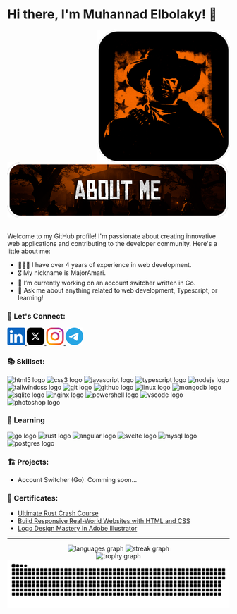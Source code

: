 # Hi there, I'm Muhannad Elbolaky! 👋

<div>
  <img src="https://raw.githubusercontent.com/Majoramari/Majoramari/master/assets/arthur.png" width="300" align="right" />
  <br/>
  <img src="https://raw.githubusercontent.com/Majoramari/Majoramari/master/assets/about_me.png" width="500" />
  <br/>
  <br/>
</div>

Welcome to my GitHub profile! I'm passionate about creating innovative web applications and contributing to the developer community. Here's a little about me:

- 👨🏽‍💻 I have over 4 years of experience in web development.
- 🎖️ My nickname is MajorAmari.
- 🔭 I’m currently working on an account switcher written in Go.
- 💬 Ask me about anything related to web development, Typescript, or learning!

### 🤝 Let's Connect:

<div>
  <a href="https://www.linkedin.com/in/majoramari/" target="_blank">
    <img src="https://raw.githubusercontent.com/Majoramari/Majoramari/master/assets/linkedin.svg" height="40" alt="linkedin logo"  />
  </a>
  <a href="https://twitter.com/majoramarii" target="_blank">
    <img src="https://raw.githubusercontent.com/Majoramari/Majoramari/master/assets/x.svg" height="40" alt="twitter logo"  />
  </a>
  <a href="instagram.com/major.amari/" target="_blank">
    <img src="https://raw.githubusercontent.com/Majoramari/Majoramari/master/assets/instagram.svg"  height="40" alt="instagram logo"  />
  </a>
  <a href="t.me/majoramari" target="_blank">
    <img src="https://raw.githubusercontent.com/Majoramari/Majoramari/master/assets/telegram.svg" height="40" alt="telegram logo"  />
  </a>
</div>

### 📚 Skillset:

<div>
  <img src="https://skillicons.dev/icons?i=html" height="40" alt="html5 logo"  />
  <img src="https://skillicons.dev/icons?i=css" height="40" alt="css3 logo"  />
  <img src="https://skillicons.dev/icons?i=js" height="40" alt="javascript logo"  />
  <img src="https://skillicons.dev/icons?i=ts" height="40" alt="typescript logo"  />
  <img src="https://skillicons.dev/icons?i=nodejs" height="40" alt="nodejs logo"  />
  <!-- <img src="https://skillicons.dev/icons?i=go" height="40" alt="go logo"  />
  <img src="https://skillicons.dev/icons?i=rust" height="40" alt="rust logo"  /> -->
  <img src="https://skillicons.dev/icons?i=tailwind" height="40" alt="tailwindcss logo"  />
  <!-- <img src="https://skillicons.dev/icons?i=angular" height="40" alt="angular logo"  />
  <img src="https://skillicons.dev/icons?i=svelte" height="40" alt="svelte logo"  /> -->
  <img src="https://skillicons.dev/icons?i=git" height="40" alt="git logo"  />
  <img src="https://skillicons.dev/icons?i=github" height="40" alt="github logo"  />
  <img src="https://skillicons.dev/icons?i=linux" height="40" alt="linux logo"  />
  <img src="https://skillicons.dev/icons?i=mongodb" height="40" alt="mongodb logo"  />
  <img src="https://skillicons.dev/icons?i=sqlite" height="40" alt="sqlite logo"  />
  <img src="https://skillicons.dev/icons?i=nginx" height="40" alt="nginx logo"  />
  <img src="https://skillicons.dev/icons?i=powershell" height="40" alt="powershell logo"  />
  <img src="https://skillicons.dev/icons?i=vscode" height="40" alt="vscode logo"  />
  <img src="https://skillicons.dev/icons?i=ps" height="40" alt="photoshop logo"  />
</div>

### 📖 Learning

<div>
  <img src="https://skillicons.dev/icons?i=go" height="40" alt="go logo"  />
  <img src="https://skillicons.dev/icons?i=rust" height="40" alt="rust logo"  />
  <img src="https://skillicons.dev/icons?i=angular" height="40" alt="angular logo"  />
  <img src="https://skillicons.dev/icons?i=svelte" height="40" alt="svelte logo"  />
  <img src="https://skillicons.dev/icons?i=mysql" height="40" alt="mysql logo"  />
  <img src="https://skillicons.dev/icons?i=postgres" height="40" alt="postgres logo"  />
</div>

### 🏗️ Projects:

- Account Switcher (Go): Comming soon...

### 📜 Certificates:

- [Ultimate Rust Crash Course](https://www.udemy.com/certificate/UC-ab9c2538-96e8-46f1-b5ba-4881df11527c/)
- [Build Responsive Real-World Websites with HTML and CSS](https://www.udemy.com/certificate/UC-954e7f44-912a-4485-b407-499b1f5da90e/)
- [Logo Design Mastery In Adobe Illustrator](https://www.udemy.com/certificate/UC-0a3cb28e-621d-4d5d-a6b8-b4ff82d5ba78/)

---

<div align="center">
  <img src="https://github-readme-stats.vercel.app/api/top-langs?username=majoramari&locale=en&hide_title=false&layout=compact&card_width=320&langs_count=5&theme=dark&hide_border=false&order=2" height="150" alt="languages graph" />
  <img src="https://streak-stats.demolab.com?user=majoramari&locale=en&mode=daily&theme=dark&hide_border=false&border_radius=5&order=3" height="150" alt="streak graph" /> <br>
  <img src="https://github-profile-trophy.vercel.app?username=majoramari&theme=dark_lover&column=-1&row=1&margin-w=8&margin-h=8&no-bg=false&no-frame=false&order=4" height="150" alt="trophy graph"  />
</div>

<img src="https://raw.githubusercontent.com/Majoramari/Majoramari/output/snake.svg" alt="Snake animation" />
